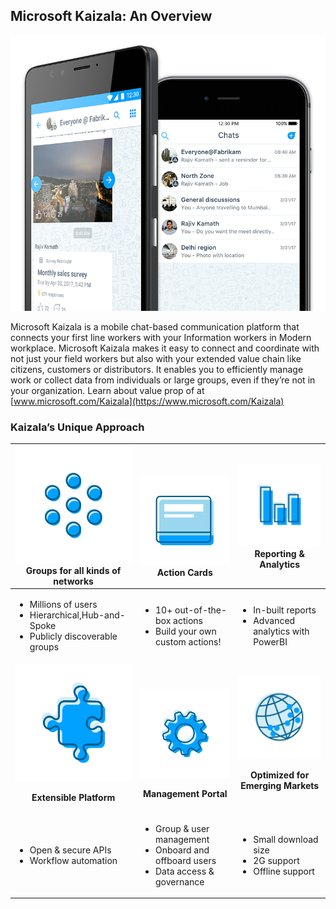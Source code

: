 ## Microsoft Kaizala: An Overview
![](Images/Microsoft%20kaizala%20overview.png)

Microsoft Kaizala is a mobile chat-based communication platform that connects your first line workers with your Information workers in Modern workplace. Microsoft Kaizala makes it easy to connect and coordinate with not just your field workers but also with your extended value chain like citizens, customers or distributors. It enables you to efficiently manage work or collect data from individuals or large groups, even if they’re not in your organization.
Learn about value prop of at [www.microsoft.com/Kaizala](https://www.microsoft.com/Kaizala)

### Kaizala’s Unique Approach


| <a href="/Office365/Kaizala/groups-in-kaizala"> ![](Images/Groups.png)</a> Groups for all kinds of networks | <br><br><a href="KaizalaActionCards.md">![](Images/Actioncards.png)</a> Action Cards |<a href="/office365/kaizala/analytics"> ![](Images/ReportingAnalytics.png)</a> Reporting & Analytics |
| ------------- | ------------- |------------- |
| <ul><li>Millions of users</li><li>Hierarchical,Hub-and-Spoke</li><li>Publicly discoverable groups</li></ul>|<ul><li>10+ out-of-the-box actions</li><li>Build your own custom actions!</li></ul>|<ul><li>In-built reports</li><li>Advanced analytics with PowerBI</li></ul>|
| <a href="/kaizala/connectors/setup">![](Images/ExtensiblePlatform.png)</a><p align="center"><b>Extensible Platform </b></p> | <br><br><a href="KaizalaManagementPortal.md">![](Images/ManagementPortal.png)</a> <p align="center"><b>Management Portal </b></p> | <a href="https://www.microsoft.com/kaizala">![](Images/Optimized.png)</a><p align="center"><b>Optimized for Emerging Markets </b></p> |
| <ul><li>Open & secure APIs </li><li>Workflow automation</li></ul>|<ul><li>Group & user management</li><li>Onboard and offboard users</li><li>Data access & governance</li></ul>|<ul><li>Small download size</li><li>2G support</li><li>Offline support</li></ul>|
